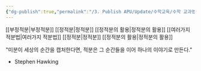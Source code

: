 ```yaml
---
{"dg-publish":true,"permalink":"/3. Publish APU/Update/수학교육/수학 교과영역/수학영역/적분/","dgPassFrontmatter":true,"noteIcon":"","created":"","updated":""}
---
```


[[부정적분\|부정적분]] 
[[정적분\|정적분]] 
[[정적분의 활용\|정적분의 활용]]
[[여러가지 적분법\|여러가지 적분법]] [[정적분\|정적분]] 
[[정적분의 활용\|정적분의 활용]]


"미분이 세상의 순간을 캡처한다면, 적분은 그 순간들을 이어 하나의 이야기로 만든다." 
- Stephen Hawking